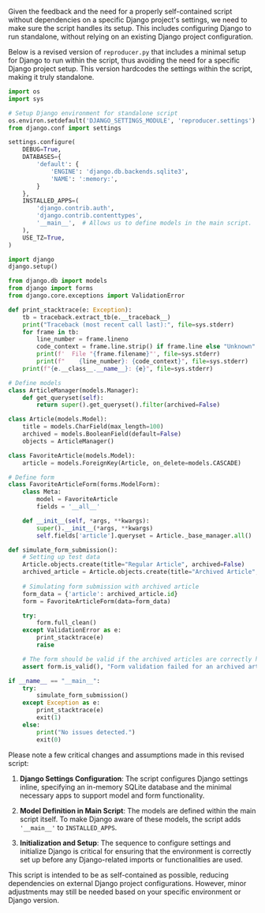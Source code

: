 Given the feedback and the need for a properly self-contained script without dependencies on a specific Django project's settings, we need to make sure the script handles its setup. This includes configuring Django to run standalone, without relying on an existing Django project configuration. 

Below is a revised version of `reproducer.py` that includes a minimal setup for Django to run within the script, thus avoiding the need for a specific Django project setup. This version hardcodes the settings within the script, making it truly standalone. 

```python
import os
import sys

# Setup Django environment for standalone script
os.environ.setdefault('DJANGO_SETTINGS_MODULE', 'reproducer.settings')
from django.conf import settings

settings.configure(
    DEBUG=True,
    DATABASES={
        'default': {
            'ENGINE': 'django.db.backends.sqlite3',
            'NAME': ':memory:',
        }
    },
    INSTALLED_APPS=(
        'django.contrib.auth',
        'django.contrib.contenttypes',
        '__main__',  # Allows us to define models in the main script.
    ),
    USE_TZ=True,
)

import django
django.setup()

from django.db import models
from django import forms
from django.core.exceptions import ValidationError

def print_stacktrace(e: Exception):
    tb = traceback.extract_tb(e.__traceback__)
    print("Traceback (most recent call last):", file=sys.stderr)
    for frame in tb:
        line_number = frame.lineno
        code_context = frame.line.strip() if frame.line else "Unknown"
        print(f'  File "{frame.filename}"', file=sys.stderr)
        print(f"    {line_number}: {code_context}", file=sys.stderr)
    print(f"{e.__class__.__name__}: {e}", file=sys.stderr)

# Define models
class ArticleManager(models.Manager):
    def get_queryset(self):
        return super().get_queryset().filter(archived=False)

class Article(models.Model):
    title = models.CharField(max_length=100)
    archived = models.BooleanField(default=False)
    objects = ArticleManager()

class FavoriteArticle(models.Model):
    article = models.ForeignKey(Article, on_delete=models.CASCADE)

# Define form
class FavoriteArticleForm(forms.ModelForm):
    class Meta:
        model = FavoriteArticle
        fields = '__all__'

    def __init__(self, *args, **kwargs):
        super().__init__(*args, **kwargs)
        self.fields['article'].queryset = Article._base_manager.all()

def simulate_form_submission():
    # Setting up test data
    Article.objects.create(title="Regular Article", archived=False)
    archived_article = Article.objects.create(title="Archived Article", archived=True)
    
    # Simulating form submission with archived article
    form_data = {'article': archived_article.id}
    form = FavoriteArticleForm(data=form_data)

    try:
        form.full_clean()
    except ValidationError as e:
        print_stacktrace(e)
        raise

    # The form should be valid if the archived articles are correctly handled
    assert form.is_valid(), "Form validation failed for an archived article."

if __name__ == "__main__":
    try:
        simulate_form_submission()
    except Exception as e:
        print_stacktrace(e)
        exit(1)
    else:
        print("No issues detected.")
        exit(0)
```

Please note a few critical changes and assumptions made in this revised script:

1. **Django Settings Configuration**: The script configures Django settings inline, specifying an in-memory SQLite database and the minimal necessary apps to support model and form functionality.

2. **Model Definition in Main Script**: The models are defined within the main script itself. To make Django aware of these models, the script adds `'__main__'` to `INSTALLED_APPS`.

3. **Initialization and Setup**: The sequence to configure settings and initialize Django is critical for ensuring that the environment is correctly set up before any Django-related imports or functionalities are used.

This script is intended to be as self-contained as possible, reducing dependencies on external Django project configurations. However, minor adjustments may still be needed based on your specific environment or Django version.